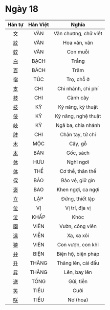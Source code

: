 
# Ngày 18

| Hán tự | Hán Việt | Nghĩa |
| :---: | :---: | :---: |
| [文](https://www.tiengnhatdongian.com/kanji/giai-nghia-kanji-%E6%96%87) | VĂN | Văn chương, chữ viết |
| [紋](https://www.tiengnhatdongian.com/kanji/giai-nghia-kanji-%E7%B4%8B) | VĂN | Hoa văn, vân |
| [蚊](https://www.tiengnhatdongian.com/kanji/giai-nghia-kanji-%E8%9A%8A) | VĂN | Con muỗi |
| [白](https://www.tiengnhatdongian.com/kanji/giai-nghia-kanji-%E7%99%BD) | BẠCH | Trắng |
| [百](https://www.tiengnhatdongian.com/kanji/giai-nghia-kanji-%E7%99%BE) | BÁCH | Trăm |
| [宿](https://www.tiengnhatdongian.com/kanji/giai-nghia-kanji-%E5%AE%BF) | TÚC | Trọ, chỗ ở |
| [支](https://www.tiengnhatdongian.com/kanji/giai-nghia-kanji-%E6%94%AF) | CHI | Chi nhánh, chi phí |
| [枝](https://www.tiengnhatdongian.com/kanji/giai-nghia-kanji-%E6%9E%9D) | CHI | Cành cây |
| [技](https://www.tiengnhatdongian.com/kanji/giai-nghia-kanji-%E6%8A%80) | KỸ | Kỹ năng, kỹ thuật |
| [伎](https://www.tiengnhatdongian.com/kanji/giai-nghia-kanji-%E4%BC%8E) | KỸ | Kỹ năng, nghệ thuật |
| [岐](https://www.tiengnhatdongian.com/kanji/giai-nghia-kanji-%E5%B2%90) | KỲ | Ngã ba, chia nhánh |
| [肢](https://www.tiengnhatdongian.com/kanji/giai-nghia-kanji-%E8%82%A2) | CHI | Chân tay, tứ chi |
| [木](https://www.tiengnhatdongian.com/kanji/giai-nghia-kanji-%E6%9C%A8) | MỘC | Cây, gỗ |
| [本](https://www.tiengnhatdongian.com/kanji/giai-nghia-kanji-%E6%9C%AC) | BẢN | Gốc, sách |
| [休](https://www.tiengnhatdongian.com/kanji/giai-nghia-kanji-%E4%BC%91) | HƯU | Nghỉ ngơi |
| [体](https://www.tiengnhatdongian.com/kanji/giai-nghia-kanji-%E4%BD%93) | THỂ | Cơ thể, thân thể |
| [保](https://www.tiengnhatdongian.com/kanji/giai-nghia-kanji-%E4%BF%9D) | BẢO | Bảo vệ, giữ gìn |
| [褒](https://www.tiengnhatdongian.com/kanji/giai-nghia-kanji-%E8%A4%92) | BAO | Khen ngợi, ca ngợi |
| [立](https://www.tiengnhatdongian.com/kanji/giai-nghia-kanji-%E7%AB%8B) | LẬP | Đứng, thiết lập |
| [位](https://www.tiengnhatdongian.com/kanji/giai-nghia-kanji-%E4%BD%8D) | VỊ | Vị trí, địa vị |
| [泣](https://www.tiengnhatdongian.com/kanji/giai-nghia-kanji-%E6%B3%A3) | KHẤP | Khóc |
| [園](https://www.tiengnhatdongian.com/kanji/giai-nghia-kanji-%E5%9C%92) | VIÊN | Vườn, công viên |
| [遠](https://www.tiengnhatdongian.com/kanji/giai-nghia-kanji-%E9%81%A0) | VIỄN | Xa, xa xôi |
| [猿](https://www.tiengnhatdongian.com/kanji/giai-nghia-kanji-%E7%8C%BF) | VIÊN | Con vượn, con khỉ |
| [弁](https://www.tiengnhatdongian.com/kanji/giai-nghia-kanji-%E5%BC%81) | BIỆN | Biện hộ, biện pháp |
| [升](https://www.tiengnhatdongian.com/kanji/giai-nghia-kanji-%E5%8D%87) | THĂNG | Thăng lên, cái đấu |
| [昇](https://www.tiengnhatdongian.com/kanji/giai-nghia-kanji-%E6%98%87) | THĂNG | Lên, bay lên |
| [送](https://www.tiengnhatdongian.com/kanji/giai-nghia-kanji-%E9%80%81) | TỐNG | Gửi, tiễn |
| [笑](https://www.tiengnhatdongian.com/kanji/giai-nghia-kanji-%E7%AC%91) | TIẾU | Cười |
| [咲](https://www.tiengnhatdongian.com/kanji/giai-nghia-kanji-%E5%92%B2) | TIẾU | Nở (hoa) |

